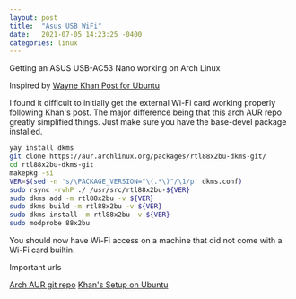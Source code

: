 ```yaml
---
layout: post
title:  "Asus USB WiFi"
date:   2021-07-05 14:23:25 -0400
categories: linux
---
```

Getting an ASUS USB-AC53 Nano working on Arch Linux

Inspired by [Wayne Khan Post for Ubuntu](https://waynekhan.github.io/2020/05/30/asus-usb-ac53-nano-ubuntu.html)

I found it difficult to initially get the external Wi-Fi card working properly following Khan's post.
The major difference being that this arch AUR repo greatly simplified things.
Just make sure you have the base-devel package installed.

``` bash
yay install dkms
git clone https://aur.archlinux.org/packages/rtl88x2bu-dkms-git/
cd rtl88x2bu-dkms-git
makepkg -si
VER=$(sed -n 's/\PACKAGE_VERSION="\(.*\)"/\1/p' dkms.conf)
sudo rsync -rvhP ./ /usr/src/rtl88x2bu-${VER}
sudo dkms add -m rtl88x2bu -v ${VER}
sudo dkms build -m rtl88x2bu -v ${VER}
sudo dkms install -m rtl88x2bu -v ${VER}
sudo modprobe 88x2bu
```

You should now have Wi-Fi access on a machine that did not come with a Wi-Fi card builtin.

Important urls

[Arch AUR git repo](https://aur.archlinux.org/packages/rtl88x2bu-dkms-git/)
[Khan's Setup on Ubuntu](https://waynekhan.github.io/2020/05/30/asus-usb-ac53-nano-ubuntu.html)